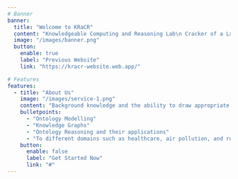 ```yaml
---
# Banner
banner:
  title: "Welcome to KRaCR"
  content: "Knowledgeable Computing and Reasoning Lab\n Cracker of a Lab"
  image: "/images/banner.png"
  button:
    enable: true
    label: "Previous Website"
    link: "https://kracr-website.web.app/"

# Features
features:
  - title: "About Us"
    image: "/images/service-1.png"
    content: "Background knowledge and the ability to draw appropriate inferences when required plays a central role in human decision making. At the Knowledgeable Computing and Reasoning (KRaCR; pronounced as cracker) Lab affiliated with the CSE department at IIIT-Delhi, we investigate techniques to incorporate these features into the machine and improve its decision making. We work on all aspects of the Semantic Web and Knowledge Graphs which includes:"
    bulletpoints:
      - "Ontology Modelling"
      - "Knowledge Graphs"
      - "Ontology Reasoning and their applications"
      - "To different domains such as healthcare, air pollution, and robotics."
    button:
      enable: false
      label: "Get Started Now"
      link: "#"
---
```

